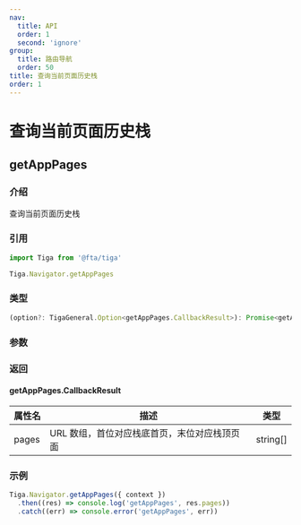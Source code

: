 ```yaml
---
nav:
  title: API
  order: 1
  second: 'ignore'
group:
  title: 路由导航
  order: 50
title: 查询当前页面历史栈
order: 1
---
```


# 查询当前页面历史栈

## getAppPages

<Platform name='navigator' version='1.3.0' ></Platform>

### 介绍

查询当前页面历史栈

### 引用

```jsx | pure
import Tiga from '@fta/tiga'

Tiga.Navigator.getAppPages
```

### 类型

```js
(option?: TigaGeneral.Option<getAppPages.CallbackResult>): Promise<getAppPages.CallbackResult>
```

### 参数

<API id='Navigator_GetAppPagesOption'></API>

### 返回

#### getAppPages.CallbackResult

| 属性名 | 描述                                         | 类型     |
| ------ | -------------------------------------------- | -------- |
| pages  | URL 数组，首位对应栈底首页，末位对应栈顶页面 | string[] |

### 示例

```javascript
Tiga.Navigator.getAppPages({ context })
  .then((res) => console.log('getAppPages', res.pages))
  .catch((err) => console.error('getAppPages', err))
```
